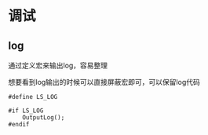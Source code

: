 # 调试

## log

通过定义宏来输出log，容易整理

想要看到log输出的时候可以直接屏蔽宏即可，可以保留log代码

```text
#define LS_LOG

#if LS_LOG
    OutputLog();
#endif
```

